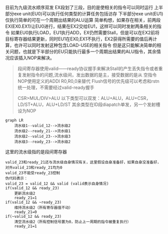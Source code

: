 目前为九级流水顺序双发
EX段划了三段，目的是使相关的指令可以同时运行
上半部分exe unit(EU0)可以执行任何类型的计算任务包括访存
下半部分exe unit(EU1)仅执行简单的可在一个周期出结果的ALU运算
简单构想，如果存在相关，前两段EX(EX0.EX1)让EU0进行，结果在EX2交给EU1，这样可以同时发射两条相关的指令
如果EU0执行LOAD，EU1执行ADD，EX仍然需要Stall，但是可以在EX2前将目标寄存器结果更新，同时EU1在EX0,EX1不执行，EX2获得所需要的值后再计算，也许可以同时发射这种包含LOAD-USE的相关指令
但是这只能解决简单的相关问题，也就是下半部分的EU只能执行最多一个周期出结果的ALU指令，其余情况应该插入NOP来解决。

> 段间寄存器使用valid——ready协议握手来解决Stall的产生丢失指令或者重复发射指令的问题,流水级间，发出数据的是主，接受数据的是从
> 空指令NOP使用定义的ADDI R0,R0,0来替代
> Flush信号的优先级可以考虑和rstn统一处理，不需要经过valid-ready握手
>
> CSR>MUL/DIV>ALU
> 以下类型可以双发：ALU+ALU，ALU+CSR，LD/ST+ALU，ALU+LD/ST
> 其余类型在ID段diapatch单发，另一个发射槽设为NOP

> 

```mermaid
graph LR
    流水级1--valid_12-->流水级2
    流水级2--ready_21-->流水级1
    流水级2--valid_23-->流水级3
    流水级3--ready_23-->流水级2
```

这里的流水级指的是段间寄存器

```
valid_23和ready_21还与流水级自身情况有关，这里假设自身准备好，如果自身没准备好，对外valid_23和ready_21均为0
valid_23不能受ready_23控制
伪代码表示：
valid_23 = valid_12 && valid (valid表示自身情况)
if(valid_12 && ready_23)
	更新流水级2
	ready_21=1
if(valid_12 && ~ready_23)
	维持流水级2（所有寄存器值不动）
	ready_21=0
if(~valid_12 && ready_23)
	清空流水级2（所有控制信号置为0，防止上一周期的指令被重复执行）
	ready_21=1
```

